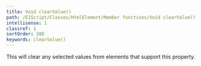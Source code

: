 ```yaml
---
title: Void clearValue()
path: /EJScript/Classes/HtmlElement/Member functions/Void clearValue()
intellisense: 1
classref: 1
sortOrder: 388
keywords: clearValue()
---
```


This will clear any selected values from elements that support this property.


